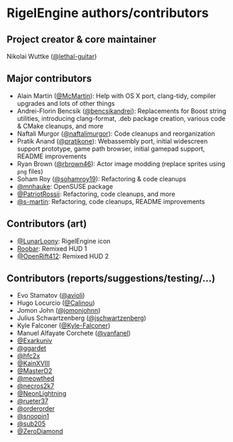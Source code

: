 # RigelEngine authors/contributors

## Project creator & core maintainer

Nikolai Wuttke ([@lethal-guitar](https://github.com/lethal-guitar))

## Major contributors

* Alain Martin ([@McMartin](https://github.com/McMartin)): Help with OS X port, clang-tidy, compiler upgrades and lots of other things
* Andrei-Florin Bencsik ([@bencsikandrei](https://github.com/bencsikandrei)): Replacements for Boost string utilities, introducing clang-format, .deb package creation, various code & CMake cleanups, and more
* Naftali Murgor ([@naftalimurgor](https://github.com/naftalimurgor)): Code cleanups and reorganization
* Pratik Anand ([@pratikone](https://github.com/pratikone)): Webassembly port, initial widescreen support prototype, game path browser, initial gamepad support, README improvements
* Ryan Brown ([@rbrown46](https://github.com/rbrown46)): Actor image modding (replace sprites using `png` files)
* Soham Roy ([@sohamroy19](https://github.com/sohamroy19)): Refactoring & code cleanups
* [@mnhauke](https://github.com/mnhauke): OpenSUSE package
* [@PatriotRossii](https://github.com/PatriotRossii): Refactoring, code cleanups, and more
* [@s-martin](https://github.com/s-martin): Refactoring, code cleanups, README improvements

## Contributors (art)

* [@LunarLoony](https://github.com/LunarLoony): RigelEngine icon
* [Roobar](https://www.youtube.com/user/JBWhiskey): Remixed HUD 1
* [@OpenRift412](https://github.com/OpenRift412): Remixed HUD 2

## Contributors (reports/suggestions/testing/...)

* Evo Stamatov ([@avioli](https://github.com/avioli))
* Hugo Locurcio ([@Calinou](https://github.com/Calinou))
* Jomon John ([@jomonjohnn](https://github.com/jomonjohnn))
* Julius Schwartzenberg ([@jschwartzenberg](https://github.com/jschwartzenberg))
* Kyle Falconer ([@Kyle-Falconer](https://github.com/Kyle-Falconer))
* Manuel Alfayate Corchete ([@vanfanel](https://github.com/vanfanel))
* [@Exarkuniv](https://github.com/Exarkuniv)
* [@ggardet](https://github.com/ggardet)
* [@hfc2x](https://github.com/hfc2x)
* [@KainXVIII](https://github.com/KainXVIII)
* [@MasterO2](https://github.com/MasterO2)
* [@meowthed](https://github.com/meowthed)
* [@necros2k7](https://github.com/necros2k7)
* [@NeonLightning](https://github.com/NeonLightning)
* [@rueter37](https://github.com/rueter37)
* [@orderorder](https://github.com/orderorder)
* [@snoopin1](https://github.com/snoopin1)
* [@sub205](https://github.com/sub205)
* [@ZeroDiamond](https://github.com/ZeroDiamond)
